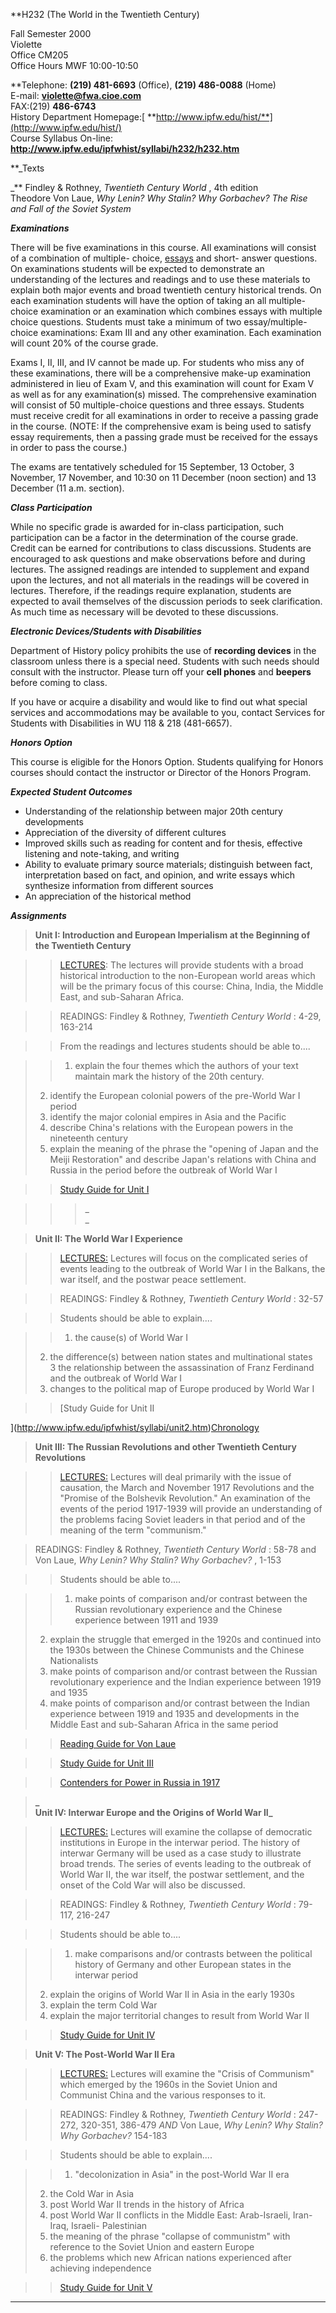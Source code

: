 **H232 (The World in the Twentieth Century)  
  
Fall Semester 2000  
Violette  
Office CM205  
Office Hours MWF 10:00-10:50  
  
**Telephone: **(219) 481-6693** (Office), **(219) 486-0088** (Home)  
E-mail: **[violette@fwa.cioe.com](mailto:violette@fwa.cioe.com)**  
FAX:(219) **486-6743**  
History Department Homepage:[
**http://www.ipfw.edu/hist/**](http://www.ipfw.edu/hist/)  
Course Syllabus On-line:
**<http://www.ipfw.edu/ipfwhist/syllabi/h232/h232.htm>**



**_Texts  
  
_** Findley & Rothney, _Twentieth Century World_ , 4th edition  
Theodore Von Laue, _Why Lenin? Why Stalin? Why Gorbachev? The Rise and Fall of
the Soviet System_  
  
**_Examinations_**

There will be five examinations in this course. All examinations will consist
of a combination of multiple- choice,
[essays](http://www.ipfw.edu/ipfwhist/syllabi/h232/essays.htm) and short-
answer questions. On examinations students will be expected to demonstrate an
understanding of the lectures and readings and to use these materials to
explain both major events and broad twentieth century historical trends. On
each examination students will have the option of taking an all multiple-
choice examination or an examination which combines essays with multiple
choice questions. Students must take a minimum of two essay/multiple-choice
examinations: Exam III and any other examination. Each examination will count
20% of the course grade.

Exams I, II, III, and IV cannot be made up. For students who miss any of these
examinations, there will be a comprehensive make-up examination administered
in lieu of Exam V, and this examination will count for Exam V as well as for
any examination(s) missed. The comprehensive examination will consist of 50
multiple-choice questions and three essays. Students must receive credit for
all examinations in order to receive a passing grade in the course. (NOTE: If
the comprehensive exam is being used to satisfy essay requirements, then a
passing grade must be received for the essays in order to pass the course.)

The exams are tentatively scheduled for 15 September, 13 October, 3 November,
17 November, and 10:30 on 11 December (noon section) and 13 December (11 a.m.
section).

**_Class Participation_**

While no specific grade is awarded for in-class participation, such
participation can be a factor in the determination of the course grade. Credit
can be earned for contributions to class discussions. Students are encouraged
to ask questions and make observations before and during lectures. The
assigned readings are intended to supplement and expand upon the lectures, and
not all materials in the readings will be covered in lectures. Therefore, if
the readings require explanation, students are expected to avail themselves of
the discussion periods to seek clarification. As much time as necessary will
be devoted to these discussions.

**_Electronic Devices/Students with Disabilities_**

Department of History policy prohibits the use of **recording devices** in the
classroom unless there is a special need. Students with such needs should
consult with the instructor. Please turn off your **cell phones** and
**beepers** before coming to class.

If you have or acquire a disability and would like to find out what special
services and accommodations may be available to you, contact Services for
Students with Disabilities in WU 118 & 218 (481-6657).

**_Honors Option_**

This course is eligible for the Honors Option. Students qualifying for Honors
courses should contact the instructor or Director of the Honors Program.

**_Expected Student Outcomes_**

* Understanding of the relationship between major 20th century developments  
* Appreciation of the diversity of different cultures  
* Improved skills such as reading for content and for thesis, effective listening and note-taking, and writing  
* Ability to evaluate primary source materials; distinguish between fact, interpretation based on fact, and opinion, and write essays which synthesize information from different sources  
* An appreciation of the historical method

**_Assignments_**

> **Unit I: Introduction and European Imperialism at the Beginning of the
Twentieth Century**

>

>> [LECTURES](http://www.ipfw.edu/ipfwhist/syllabi/h232/outlineunit1.htm): The
lectures will provide students with a broad historical introduction to the
non-European world areas which will be the primary focus of this course:
China, India, the Middle East, and sub-Saharan Africa.

>>

>> READINGS: Findley & Rothney, _Twentieth Century World_ : 4-29, 163-214

>>

>> From the readings and lectures students should be able to....

>>

>> 1) explain the four themes which the authors of your text maintain mark the
history of the 20th century.  
>  2) identify the European colonial powers of the pre-World War I period  
>  3) identify the major colonial empires in Asia and the Pacific  
>  4) describe China's relations with the European powers in the nineteenth
century  
>  5) explain the meaning of the phrase the "opening of Japan and the Meiji
Restoration" and describe Japan's relations with China and Russia in the
period before the outbreak of World War I

>>

>> [Study Guide for Unit I](http://www.ipfw.edu/ipfwhist/syllabi/unit1.htm)

>>

>>> _  
> _

>

> **Unit II: The World War I Experience**

>

>> [LECTURES](outlineunit2.htm)[:](../../outlineunit2.htm) Lectures will focus
on the complicated series of events leading to the outbreak of World War I in
the Balkans, the war itself, and the postwar peace settlement.

>>

>> READINGS: Findley & Rothney, _Twentieth Century World_ : 32-57

>>

>> Students should be able to explain....

>>

>> 1) the cause(s) of World War I  
>  2) the difference(s) between nation states and multinational states  
>  3 the relationship between the assassination of Franz Ferdinand and the
outbreak of World War I  
>  4) changes to the political map of Europe produced by World War I

>>

>> [Study Guide for Unit II  
>
](http://www.ipfw.edu/ipfwhist/syllabi/unit2.htm)[Chronology](http://www.ipfw.edu/ipfwhist/syllabi/h232/chronology.htm)

>

>  
>  **Unit III: The Russian Revolutions and other Twentieth Century
Revolutions**

>

>> [LECTURES:](http://www.ipfw.edu/ipfwhist/syllabi/h232/outlineunit3.htm)
Lectures will deal primarily with the issue of causation, the March and
November 1917 Revolutions and the "Promise of the Bolshevik Revolution." An
examination of the events of the period 1917-1939 will provide an
understanding of the problems facing Soviet leaders in that period and of the
meaning of the term "communism."

>>

>>  
>  READINGS: Findley  & Rothney, _Twentieth Century World_ : 58-78 and Von
Laue, _Why Lenin? Why Stalin? Why Gorbachev?_ , 1-153

>>

>> Students should be able to....

>>

>> 1) make points of comparison and/or contrast between the Russian
revolutionary experience and the Chinese experience between 1911 and 1939  
>  2) explain the struggle that emerged in the 1920s and continued into the
1930s between the Chinese Communists and the Chinese Nationalists  
>  3) make points of comparison and/or contrast between the Russian
revolutionary experience and the Indian experience between 1919 and 1935  
>  4) make points of comparison and/or contrast between the Indian experience
between 1919 and 1935 and developments in the Middle East and sub-Saharan
Africa in the same period

>>

>> [Reading Guide for Von
Laue](http://www.ipfw.edu/ipfwhist/syllabi/vonlaue.htm)

>>

>> [Study Guide for Unit III](http://www.ipfw.edu/ipfwhist/syllabi/unit3.htm)

>>

>> [Contenders for Power in Russia in
1917](http://www.ipfw.edu/ipfwhist/syllabi/parties.htm)

>

> **_  
> Unit IV: Interwar Europe and the Origins of World War II_**

>

>> [LECTURES:](http://www.ipfw.edu/ipfwhist/syllabi/h232/outlineunit4.htm)
Lectures will examine the collapse of democratic institutions in Europe in the
interwar period. The history of interwar Germany will be used as a case study
to illustrate broad trends. The series of events leading to the outbreak of
World War II, the war itself, the postwar settlement, and the onset of the
Cold War will also be discussed.

>>

>> READINGS: Findley & Rothney, _Twentieth Century World_ : 79-117, 216-247

>>

>> Students should be able to....

>>

>> 1) make comparisons and/or contrasts between the political history of
Germany and other European states in the interwar period  
>  2) explain the origins of World War II in Asia in the early 1930s  
>  3) explain the term Cold War  
>  4) explain the major territorial changes to result from World War II

>>

>> [Study Guide for Unit IV](http://www.ipfw.edu/ipfwhist/syllabi/unit4.htm)

>

>  
>  **Unit V: The Post-World War II Era**

>

>> [LECTURES:](outlineunit5.htm) Lectures will examine the "Crisis of
Communism" which emerged by the 1960s in the Soviet Union and Communist China
and the various responses to it.

>>

>> READINGS: Findley & Rothney, _Twentieth Century World_ : 247-272, 320-351,
386-479 _AND_ Von Laue, _Why Lenin? Why Stalin? Why Gorbachev?_ 154-183

>>

>> Students should be able to explain....

>>

>> 1) "decolonization in Asia" in the post-World War II era  
>  2) the Cold War in Asia  
>  3) post World War II trends in the history of Africa  
>  4) post World War II conflicts in the Middle East: Arab-Israeli, Iran-Iraq,
Israeli- Palestinian  
>  5) the meaning of the phrase "collapse of communistm" with reference to the
Soviet Union and eastern Europe  
>  6) the problems which new African nations experienced after achieving
independence

>>

>> [Study Guide for Unit V](http://www.ipfw.edu/ipfwhist/syllabi/unit5.htm)

>>

>>  

  
  
  

* * *

